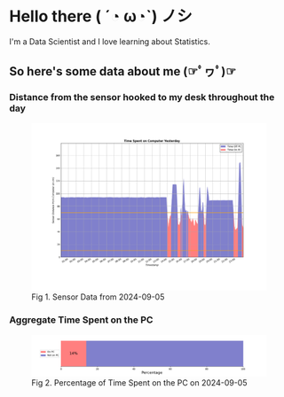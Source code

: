 
# Hello there ( ´◔ ω◔`) ノシ

I'm a Data Scientist and I love learning about Statistics.

## So here's some data about me (☞ﾟヮﾟ)☞


### Distance from the sensor hooked to my desk throughout the day
<figure>
  <picture>
    <source media="(prefers-color-scheme: dark)" srcset="Pi/readme/graphs/lineplot/dark-plot-2024-09-05.png">
    <source media="(prefers-color-scheme: light)" srcset="Pi/readme/graphs/lineplot/light-plot-2024-09-05.png">
    <img alt="Shows a black logo in light color mode and a white one in dark color mode." src="Pi/readme/graphs/lineplot/light-plot-2024-09-05.png">
  </picture>
  <figcaption>Fig 1. Sensor Data from 2024-09-05</figcaption>
</figure>



### Aggregate Time Spent on the PC
<figure>
  <picture>
    <source media="(prefers-color-scheme: dark)" srcset="Pi/readme/graphs/barplot/dark-plot-2024-09-05.png">
    <source media="(prefers-color-scheme: light)" srcset="Pi/readme/graphs/barplot/light-plot-2024-09-05.png">
    <img alt="Shows a black logo in light color mode and a white one in dark color mode." src="Pi/readme/graphs/barplot/light-plot-2024-09-05.png">
  </picture>
  <figcaption>Fig 2. Percentage of Time Spent on the PC on 2024-09-05</figcaption>
</figure>
